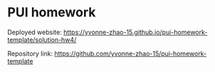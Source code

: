 # PUI homework

Deployed website: https://yvonne-zhao-15.github.io/pui-homework-template/solution-hw4/

Repository link: https://github.com/yvonne-zhao-15/pui-homework-template

